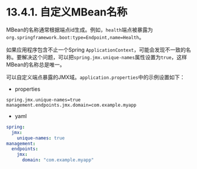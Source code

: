 # 13.4.1. 自定义MBean名称

MBean的名称通常根据端点id生成。例如，`health`端点被暴露为`org.springframework.boot:type=Endpoint,name=Health`。

如果应用程序包含不止一个Spring `ApplicationContext`，可能会发现不一致的名称。要解决这个问题，可以把`spring.jmx.unique-names`属性设置为`true`，这样MBean的名称总是唯一。

可以自定义端点暴露的JMX域。`application.properties`中的示例设置如下：

+ properties

```properties
spring.jmx.unique-names=true
management.endpoints.jmx.domain=com.example.myapp
```

+ yaml

```yaml
spring:
  jmx:
    unique-names: true
management:
  endpoints:
    jmx:
      domain: "com.example.myapp"
```
